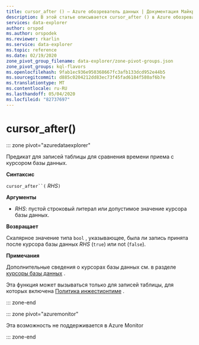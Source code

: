 ```yaml
---
title: cursor_after () — Azure обозреватель данных | Документация Майкрософт
description: В этой статье описывается cursor_after () в Azure обозреватель данных.
services: data-explorer
author: orspod
ms.author: orspodek
ms.reviewer: rkarlin
ms.service: data-explorer
ms.topic: reference
ms.date: 02/19/2020
zone_pivot_group_filename: data-explorer/zone-pivot-groups.json
zone_pivot_groups: kql-flavors
ms.openlocfilehash: 9fab1ec936e950368667fc3afb133dcd952e44b5
ms.sourcegitcommit: d885c0204212dd83ec73f45fad6184f580af6b7e
ms.translationtype: MT
ms.contentlocale: ru-RU
ms.lasthandoff: 05/04/2020
ms.locfileid: "82737697"
---
```

# <a name="cursor_after"></a>cursor_after()

::: zone pivot="azuredataexplorer"

Предикат для записей таблицы для сравнения времени приема с курсором базы данных.

**Синтаксис**

`cursor_after``(` *RHS*`)`

**Аргументы**

* *RHS*: пустой строковый литерал или допустимое значение курсора базы данных.

**Возвращает**

Скалярное значение типа `bool` , указывающее, была ли запись принята после курсора базы данных *RHS* (`true`) или not (`false`).

**Примечания**

Дополнительные сведения о курсорах базы данных см. в разделе [курсоры базы данных](../management/databasecursor.md) .

Эта функция может вызываться только для записей таблицы, для которых включена [Политика инжестионтиме](../management/ingestiontimepolicy.md) .

::: zone-end

::: zone pivot="azuremonitor"

Эта возможность не поддерживается в Azure Monitor

::: zone-end
